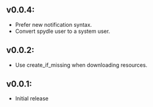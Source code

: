 ## v0.0.4:

* Prefer new notification syntax.
* Convert spydle user to a system user.

## v0.0.2:

* Use create_if_missing when downloading resources.

## v0.0.1:

* Initial release